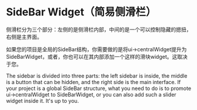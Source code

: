 # SideBar Widget（简易侧滑栏）

侧滑栏分为三个部分：左侧的是侧滑栏内部，中间的是一个可以控制隐藏的摁扭，右侧是主界面。

如果您的项目是全局的SideBar结构，你需要做的是将ui->centralWidget提升为SideBarWidget，或者，你也可以在其内部添加一个这样的滑块widget。这取决于您。

The sidebar is divided into three parts: the left sidebar is inside, the middle is a button that can be hidden, and the right side is the main interface. If your project is a global SideBar structure, what you need to do is to promote ui->centralWidget to SideBarWidget, or you can also add such a slider widget inside it. It's up to you.
